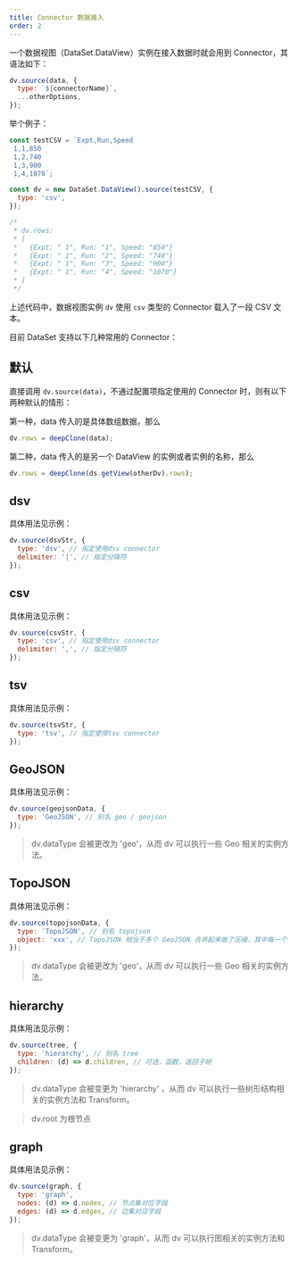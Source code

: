 ```yaml
---
title: Connector 数据接入
order: 2
---
```


一个数据视图（DataSet.DataView）实例在接入数据时就会用到 Connector，其语法如下：

```javascript
dv.source(data, {
  type: `${connectorName}`,
  ...otherOptions,
});
```

举个例子：

```javascript
const testCSV = `Expt,Run,Speed
 1,1,850
 1,2,740
 1,3,900
 1,4,1070`;

const dv = new DataSet.DataView().source(testCSV, {
  type: 'csv',
});

/*
 * dv.rows:
 * [
 *   {Expt: " 1", Run: "1", Speed: "850"}
 *   {Expt: " 1", Run: "2", Speed: "740"}
 *   {Expt: " 1", Run: "3", Speed: "900"}
 *   {Expt: " 1", Run: "4", Speed: "1070"}
 * ]
 */
```

上述代码中，数据视图实例 `dv` 使用 `csv` 类型的 Connector 载入了一段 CSV 文本。

目前 DataSet 支持以下几种常用的 Connector：

## 默认

直接调用 `dv.source(data)`，不通过配置项指定使用的 Connector 时，则有以下两种默认的情形：

第一种，data 传入的是具体数组数据，那么

```javascript
dv.rows = deepClone(data);
```

第二种，data 传入的是另一个 DataView 的实例或者实例的名称，那么

```javascript
dv.rows = deepClone(ds.getView(otherDv).rows);
```

## dsv

具体用法见示例：

```javascript
dv.source(dsvStr, {
  type: 'dsv', // 指定使用dsv connector
  delimiter: '|', // 指定分隔符
});
```

## csv

具体用法见示例：

```javascript
dv.source(csvStr, {
  type: 'csv', // 指定使用dsv connector
  delimiter: ',', // 指定分隔符
});
```

## tsv

具体用法见示例：

```javascript
dv.source(tsvStr, {
  type: 'tsv', // 指定使用tsv connector
});
```

## GeoJSON

具体用法见示例：

```javascript
dv.source(geojsonData, {
  type: 'GeoJSON', // 别名 geo / geojson
});
```

> dv.dataType 会被更改为 'geo'，从而 dv 可以执行一些 Geo 相关的实例方法。

## TopoJSON

具体用法见示例：

```javascript
dv.source(topojsonData, {
  type: 'TopoJSON', // 别名 topojson
  object: 'xxx', // TopoJSON 相当于多个 GeoJSON 合并起来做了压缩，其中每一个 object 都相当于一份 GeoJSON 数据，指定 object 就是从中提取一份 Geo 数据
});
```

> dv.dataType 会被更改为 'geo'，从而 dv 可以执行一些 Geo 相关的实例方法。

## hierarchy

具体用法见示例：

```javascript
dv.source(tree, {
  type: 'hierarchy', // 别名 tree
  children: (d) => d.children, // 可选，函数，返回子树
});
```

> dv.dataType 会被变更为 'hierarchy' ，从而 dv 可以执行一些树形结构相关的实例方法和 Transform。

> dv.root 为根节点

## graph

具体用法见示例：

```javascript
dv.source(graph, {
  type: 'graph',
  nodes: (d) => d.nodes, // 节点集对应字段
  edges: (d) => d.edges, // 边集对应字段
});
```

> dv.dataType 会被变更为 'graph'，从而 dv 可以执行图相关的实例方法和 Transform。
